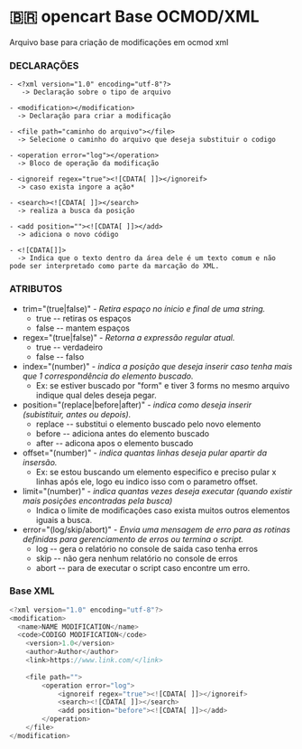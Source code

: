 # 🇧🇷 opencart Base OCMOD/XML
 Arquivo base para criação de modificações em ocmod xml

### DECLARAÇÕES
~~~
- <?xml version="1.0" encoding="utf-8"?>
   -> Declaração sobre o tipo de arquivo
   
- <modification></modification>
  -> Declaração para criar a modificação
  
- <file path="caminho do arquivo"></file>
  -> Selecione o caminho do arquivo que deseja substituir o codigo
  
- <operation error="log"></operation>
  -> Bloco de operação da modificação
  
- <ignoreif regex="true"><![CDATA[ ]]></ignoreif>
  -> caso exista ingore a ação*
  
- <search><![CDATA[ ]]></search>
  -> realiza a busca da posição
  
- <add position=""><![CDATA[ ]]></add>
  -> adiciona o novo código
  
- <![CDATA[]]>
  -> Indica que o texto dentro da área dele é um texto comum e não pode ser interpretado como parte da marcação do XML.
~~~

### ATRIBUTOS

 - trim="(true|false)" - *Retira espaço no ínicio e final de uma string.*
   - true -- retiras os espaços
   - false -- mantem espaços 
 - regex="(true|false)" - *Retorna a expressão regular atual.*
   -  true -- verdadeiro
   -  false -- falso
 - index="(number)" - *indica a posição que deseja inserir caso tenha mais que 1 correspondência do elemento buscado.*
   - Ex: se estiver buscado por "form" e tiver 3 forms no mesmo arquivo indique qual deles deseja pegar. 
 - position="(replace|before|after)" - *indica como deseja inserir (subistituir, antes ou depois).*
   - replace -- substitui o elemento buscado pelo novo elemento
   - before -- adiciona antes do elemento buscado
   - after -- adicona apos o elemento buscado 
 - offset="(number)" - *indica quantas linhas deseja pular apartir da insersão.*
   - Ex: se estou buscando um elemento especifico e preciso pular x linhas após ele, logo eu indico isso com o parametro offset. 
 - limit="(number)" - *indica quantas vezes deseja executar (quando existir mais posições encontradas pela busca)*
   - Indica o limite de modificações caso exista muitos outros elementos iguais a busca.
 - error="(log/skip/abort)" - *Envia uma mensagem de erro para as rotinas definidas para gerenciamento de erros ou termina o script.*
   - log -- gera o relatório no console de saida caso tenha erros
   - skip -- não gera nenhum relatório no console de erros
   - abort -- para de executar o script caso encontre um erro.

###  Base XML

~~~javascript
<?xml version="1.0" encoding="utf-8"?>
<modification>
  <name>NAME MODIFICATION</name>
  <code>CODIGO MODIFICATION</code>
 	<version>1.0</version>
	<author>Author</author>
	<link>https://www.link.com/</link>
	
	<file path="">
		<operation error="log">
			<ignoreif regex="true"><![CDATA[ ]]></ignoreif>
			<search><![CDATA[ ]]></search>
			<add position="before"><![CDATA[ ]]></add>
		</operation>
	</file>
</modification>
~~~
